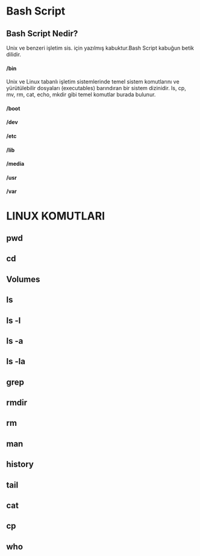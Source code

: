 # Bash Script
## Bash Script Nedir? ##

Unix ve benzeri işletim sis. için yazılmış kabuktur.Bash Script kabuğun betik dilidir.

#### /bin ####
Unix ve Linux tabanlı işletim sistemlerinde temel sistem komutlarını ve yürütülebilir dosyaları (executables) barındıran bir sistem dizinidir.
ls, cp, mv, rm, cat, echo, mkdir gibi temel komutlar burada bulunur.

#### /boot ####

#### /dev ####

#### /etc #### 

#### /lib ####

#### /media ####

#### /usr ####

#### /var ####

# LINUX KOMUTLARI 

## pwd ##
## cd ## 
## Volumes ## 
## ls ##
## ls -l ##
## ls -a ##
## ls -la ##
## grep ##
## rmdir ##
## rm ##
## man ##
## history ##
## tail ##
## cat ## 
## cp ## 
## who ##


